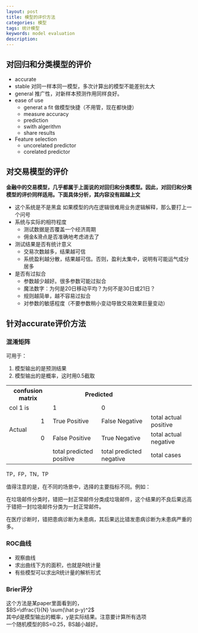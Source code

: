 ```yaml
---
layout: post
title: 模型的评价方法
categories: 模型
tags: 统计模型
keywords: model evaluation
description:
---
```



## 对回归和分类模型的评价
- accurate
- stable
对同一样本同一模型，多次计算出的模型不能差别太大
- general
推广性，对新样本预测作用同样良好。
- ease of use
    - generat a fit 做模型快捷（不用管，现在都快捷）
    - measure accuracy
    - prediction
    - swith algerithm
    - share results
- Feature selection
    - uncorelated predictor
    - corelated predictor



## 对交易模型的评价
**金融中的交易模型，几乎都属于上面说的对回归和分类模型。因此，对回归和分类模型的评价同样适用。下面具体分析，其内容没有超越上文**
- 这个系统是不是黑盒
如果模型的内在逻辑很难用业务逻辑解释，那么要打上一个问号
- 系统与实际的相符程度
    - 测试数据是否覆盖一个经济周期
    - 佣金&滑点是否准确地考虑进去了
- 测试结果是否有统计意义
    - 交易次数越多，结果越可信
    - 系统盈利越分散，结果越可信。否则，盈利太集中，说明有可能运气成分居多
- 是否有过拟合
    - 参数越少越好。很多参数可能过拟合
    - 魔法数字：为何是20日移动平均？为何不是30日或21日？
    - 规则越简单，越不容易过拟合
    - 对参数的敏感程度（不要参数稍小变动导致交易效果巨量变动）



## 针对accurate评价方法

### 混淆矩阵
可用于：  
1. 模型输出的是预测结果
2. 模型输出的是概率，这时用0.5截取

<table>
  <tr>
    <th colspan="2">confusion matrix</th>
    <th colspan="2">Predicted </th>
    <th></th>
  </tr>
  <tr>
    <td>col 1 is<br></td>
    <td></td>
    <td>1</td>
    <td>0</td>
    <td></td>
  </tr>
  <tr>
    <td rowspan="2">Actual</td>
    <td>1</td>
    <td>True Positive</td>
    <td>False Negative</td>
    <td>total actual positive</td>
  </tr>
  <tr>
    <td>0</td>
    <td>False Positive</td>
    <td>True Negative</td>
    <td>total actual negative</td>
  </tr>
  <tr>
    <td></td>
    <td></td>
    <td>total predicted positive</td>
    <td>total predicted negative</td>
    <td>total cases</td>
  </tr>
</table>



TP，FP，TN，TP

值得注意的是，在不同的场景中，选择的主要指标不同。例如：   

在垃圾邮件分类时，错把一封正常邮件分类成垃圾邮件，这个结果的不良后果远高于错把一封垃圾邮件分类为一封正常邮件。  

在医疗诊断时，错把患病诊断为未患病，其后果远比错发患病诊断为未患病严重的多。

### ROC曲线
- 观察曲线
- 求出曲线下方的面积，也就是R统计量
- 有些模型可以求出R统计量的解析形式

### Brier评分

这个方法是某paper里面看到的，  
$BS=\dfrac{1}{N} \sum(\hat p-y)^2$  
其中$\hat p$是模型输出的概率，y是实际结果。注意要计算所有选项  
一个随机模型的BS=0.25，BS越小越好。
